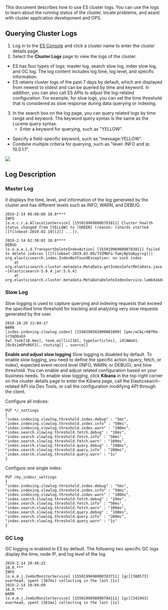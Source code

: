 ﻿This document describes how to use ES cluster logs. You can use the logs to learn about the running status of the cluster, locate problems, and assist with cluster application development and OPS.

## Querying Cluster Logs
1. Log in to the [ES Console](https://console.cloud.tencent.com/es) and click a cluster name to enter the cluster details page.
2. Select the **Cluster Logs** page to view the logs of the cluster.
 - ES has four types of logs: master log, search slow log, index slow log, and GC log. The log content includes log time, log level, and specific information.
 - ES retains cluster logs of the past 7 days by default, which are displayed from newest to oldest and can be queried by time and keyword. In addition, you can also call ES APIs to adjust the log-related configuration. For example, for slow logs, you can set the time threshold that is considered as slow response during data querying or indexing.
3. In the search box on the log page, you can query related logs by time range and keyword. The keyword query syntax is the same as the Lucene query syntax.
   - Enter a keyword for querying, such as "YELLOW".
 - Specify a field-specific keyword, such as "message:YELLOW".
 - Combine multiple criteria for querying, such as "level: INFO and ip: 10.0.1.1".
	
![](https://main.qcloudimg.com/raw/9d0e4c74a4599cf8a90340a63d38b69d.png)

## Log Description
### Master Log
It displays the time, level, and information of the log generated by the cluster and has different levels such as INFO, WARN, and DEBUG.
```
2019-2-14 08:00:00 10.0****	
INFO	
[o.e.c.r.a.AllocationService] [1550199698000783811] Cluster health status changed from [YELLOW] to [GREEN] (reason: [shards started [[filebeat-2019.02.19][2]] ...]).

2019-2-14 02:30:02 10.0****	
DEBUG	
[o.e.a.a.i.d.TransportDeleteIndexAction] [1550199698000783811] failed to delete indices [[[filebeat-2019.02.09/7VZM6Fa-Twmj8pVaAyyrxg]]]
org.elasticsearch.index.IndexNotFoundException: no such index
	at org.elasticsearch.cluster.metadata.MetaData.getIndexSafe(MetaData.java:475) ~[elasticsearch-5.6.4.jar:5.6.4]
	at org.elasticsearch.cluster.metadata.MetaDataDeleteIndexService.lambda$deleteIndices$0(MetaDataDeleteIndexService.jav
```

### Slow Log
Slow logging is used to capture querying and indexing requests that exceed the specified time threshold for tracking and analyzing very slow requests generated by the user.
```
2018-10-28 12:04:17 
WARN 
[index.indexing.slowlog.index] [1540298502000001009] [pmc/wCALr6BfRm-sr3qOQuGX
Xw] took[18.6ms], took_millis[18], type[articles], id[AWa41-J9c0s1mOPvR6F3], routing[] , source[]
```

**Enable and adjust slow logging**
Slow logging is disabled by default. To enable slow logging, you need to define the specific action (query, fetch, or index), expected event record level (INFO, WARN, or DEBUG), and time threshold. You can enable and adjust related configuration based on your business needs.
To enable slow logging, click **Kibana** in the top-right corner on the cluster details page to enter the Kibana page, call the Elasticsearch-related API via Dev Tools, or call the configuration modifying API through the client.

Configure all indices:
```
PUT */_settings
{
"index.indexing.slowlog.threshold.index.debug" : "5ms",
"index.indexing.slowlog.threshold.index.info" : "50ms",
"index.indexing.slowlog.threshold.index.warn" : "100ms",
"index.search.slowlog.threshold.fetch.debug" : "10ms",
"index.search.slowlog.threshold.fetch.info" : "50ms",
"index.search.slowlog.threshold.fetch.warn" : "100ms",
"index.search.slowlog.threshold.query.debug" : "100ms",
"index.search.slowlog.threshold.query.info" : "200ms",
"index.search.slowlog.threshold.query.warn" : "1s"
}
```

Configure one single index:
```
PUT /my_index/_settings
{
"index.indexing.slowlog.threshold.index.debug" : "5ms",
"index.indexing.slowlog.threshold.index.info" : "50ms",
"index.indexing.slowlog.threshold.index.warn" : "100ms",
"index.search.slowlog.threshold.fetch.debug" : "10ms",
"index.search.slowlog.threshold.fetch.info" : "50ms",
"index.search.slowlog.threshold.fetch.warn" : "100ms",
"index.search.slowlog.threshold.query.debug" : "100ms",
"index.search.slowlog.threshold.query.info" : "200ms",
"index.search.slowlog.threshold.query.warn" : "1s"
}
```

### GC Log
GC logging is enabled in ES by default. The following two specific GC logs display the time, node IP, and log level of the log.
```
2019-2-14 20:48:22	
10.0.***	
INFO	
[o.e.m.j.JvmGcMonitorService] [1550199698000783711] [gc][380573] overhead, spent [307ms] collecting in the last [1s]
2019-2-14 10:04:09	
10.0.***	
WARN	
[o.e.m.j.JvmGcMonitorService] [1550199698000784111] [gc][341943] overhead, spent [561ms] collecting in the last [1s]
```



